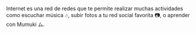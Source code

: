 Internet es una red de redes que te permite realizar muchas actividades como escuchar música :notes:, subir fotos a tu red social favorita :camera:, o aprender con Mumuki ム.